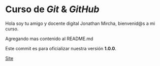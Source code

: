 # Curso de _**Git**_ &  ***GitHub***

Hola soy tu amigo y docente digital Jonathan Mircha, bienvenid@s a mi curso.

Agregando mas contenido al README.md

Este commit es para oficializar nuestra versión **1.0.0**.

[Site](https://tester-dark.github.io/youtube-git)